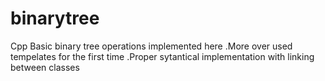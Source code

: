 binarytree
==========

Cpp
Basic binary tree operations implemented here .More over used tempelates for the first time .Proper sytantical implementation with linking between classes
